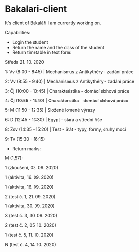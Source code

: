 # Bakalari-client
It's client of Bakaláři I am currently working on.

Capabilities:
* Login the student
* Return the name and the class of the student
* Return timetable in text form:

Středa 21. 10. 2020

1: Vv (8:00 - 8:45) | Mechanismus z Antikythéry - zadání práce

2: Vv (8:55 - 9:40) | Mechanismus z Antikythéry - zadání práce

3: Čj (10:00 - 10:45) | Charakteristika - domácí slohová práce

4: Čj (10:55 - 11:40) | Charakteristika - domácí slohová práce

5: M (11:50 - 12:35) | Složené lomené výrazy

6: D (12:45 - 13:30) | Egypt - stará a střední říše

8: Zsv (14:35 - 15:20) | Test - Stát - typy, formy, druhy moci

9: Tv (15:30 - 16:15)


* Return marks:

M (1,57):

  1 (zkoušení, 03. 09. 2020)
	
  1 (aktivita, 16. 09. 2020)
	
  1 (aktivita, 16. 09. 2020)
	
  2 (test č. 1, 21. 09. 2020)
	
  1 (aktivita, 30. 09. 2020)
	
  3 (test č. 3, 30. 09. 2020)
	
  2 (test č. 2, 05. 10. 2020)
	
  1 (test č. 5, 11. 10. 2020)
	
  N (test č. 4, 14. 10. 2020)
